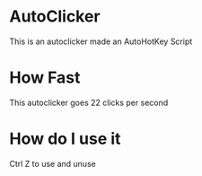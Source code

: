 # AutoClicker
This is an autoclicker made an AutoHotKey Script
# How Fast
This autoclicker goes 22 clicks per second
# How do I use it 
Ctrl Z to use and unuse
